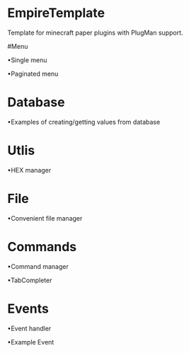 # EmpireTemplate
Template for minecraft paper plugins with PlugMan support.

#Menu

•Single menu

•Paginated menu

# Database

•Examples of creating/getting values from database

# Utlis

•HEX manager

# File

•Convenient file manager

# Commands

•Command manager

•TabCompleter

# Events

•Event handler

•Example Event
